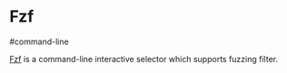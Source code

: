 # Fzf

#command-line

[Fzf][fzf] is a command-line interactive selector which supports fuzzing filter.

[fzf]: https://github.com/junegunn/fzf